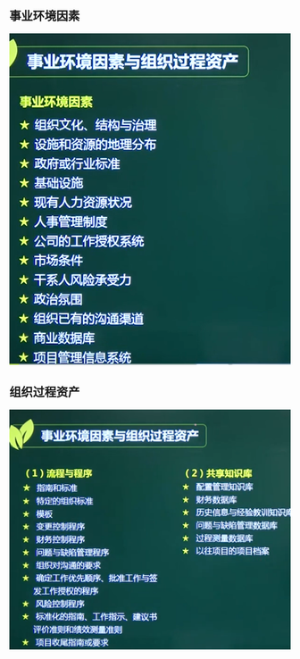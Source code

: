 ## 事业环境因素

![image-20210319152112594](https://github.com/laughingfuzihao/Information-system-project-manager/blob/master/picture/image-20210319152112594.png)







## 组织过程资产

![image-20210319152506768](https://github.com/laughingfuzihao/Information-system-project-manager/blob/master/picture/image-20210319152506768.png)














































